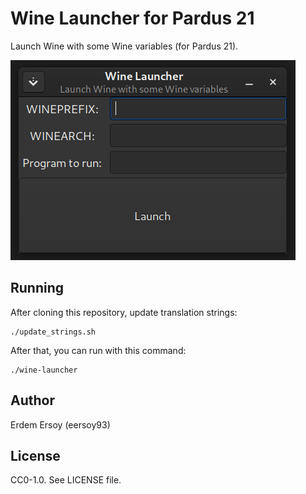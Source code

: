 # Wine Launcher for Pardus 21

Launch Wine with some Wine variables (for Pardus 21).

![Wine Launcher Screenshot](wine-launcher.png "Wine Launcher Screenshot")

## Running
After cloning this repository, update translation strings:

    ./update_strings.sh

After that, you can run with this command:

    ./wine-launcher

## Author
Erdem Ersoy (eersoy93)

## License
CC0-1.0. See LICENSE file.
